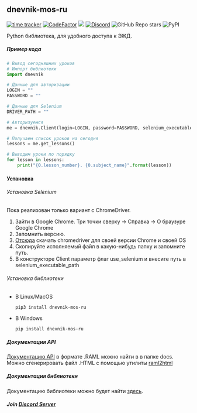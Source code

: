 ## dnevnik-mos-ru
[![time tracker](https://wakatime.com/badge/github/IvanProgramming/dnevnik_mos_ru.svg)](https://wakatime.com/badge/github/IvanProgramming/dnevnik_mos_ru)
[![CodeFactor](https://www.codefactor.io/repository/github/ivanprogramming/dnevnik_mos_ru/badge)](https://www.codefactor.io/repository/github/ivanprogramming/dnevnik_mos_ru)
[![](https://tokei.rs/b1/github/XAMPPRocky/tokei)](https://github.com/IvanProgramming/dnevnik_mos_ru)
[![Discord](https://img.shields.io/discord/799693120358711356)](https://discord.gg/qMUVFTXRcM)
![GitHub Repo stars](https://img.shields.io/github/stars/IvanProgramming/dnevnik_mos_ru?style=social)
![PyPI](https://img.shields.io/pypi/v/dnevnik_mos_ru?label=PyPi)

Python библиотека, для удобного доступа к ЭЖД.

##### Пример кода
```python
# Вывод сегодняшних уроков
# Импорт библиотеки
import dnevnik

# Данные для авторизации
LOGIN = ""
PASSWORD = ""

# Данные для Selenium
DRIVER_PATH = ""

# Авторизуемся
me = dnevnik.Client(login=LOGIN, password=PASSWORD, selenium_executable_path=DRIVER_PATH)

# Получаем список уроков на сегодня
lessons = me.get_lessons()

# Выводим уроки по порядку
for lesson in lessons:
    print("{0.lesson_number}. {0.subject_name}".format(lesson))
```
#### Установка

###### Установка Selenium
Пока реализован только вариант с ChromeDriver.
1. Зайти в Google Chrome. Три точки сверху -> Справка -> О браузуре Google Chrome
2. Запомнить версию.
3. [Отсюда](https://chromedriver.chromium.org/) скачать chromedriver для своей версии Chrome и своей OS
4. Скопируйте исполняемый файл в какую-нибудь папку и запомните путь.
5. В конструкторе Client параметр флаг use_selenium и внесите путь в selenium_executable_path

###### Установка библиотеки

- В Linux/MacOS 
    ```
    pip3 install dnevnik-mos-ru
    ``` 
- В Windows
    ```
    pip install dnevnik-mos-ru
    ``` 
 
##### Документация API
[Документацию API](/docs/API.raml) в формате .RAML можно найти в в папке docs. Можно сгенерировать файл .HTML с помощью
утилиты [raml2html](https://github.com/raml2html/raml2html)

##### Документация библиотеки
Документацию библиотеки можно будет найти [здесь](https://dnevnik.readthedocs.io/en/latest/). 

##### Join [Discord Server](https://discord.gg/qMUVFTXRcM)


